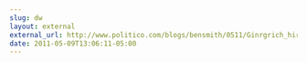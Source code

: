 ```yaml
---
slug: dw
layout: external
external_url: http://www.politico.com/blogs/bensmith/0511/Ginrgrich_hires_a_manager.html
date: 2011-05-09T13:06:11-05:00
---
```

